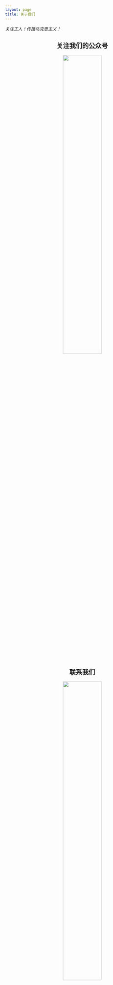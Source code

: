 ```yaml
---
layout: page
title: 关于我们
---
```


*关注工人！传播马克思主义！*

<div style="text-align:center">
<h2 >关注我们的公众号</h2>
<img src="gongzhonghao.jpg" width="50%"></div>

<br>

<div style="text-align:center">
<h2>联系我们</h2>
<img src="weixin.jpg" width="50%"></div>
